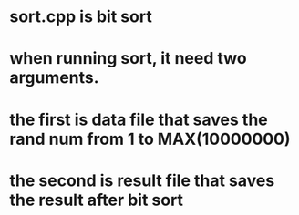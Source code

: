 # sort.cpp is bit sort 
# when running sort, it need two arguments.
# the first is data file that saves the rand num from 1 to MAX(10000000)
# the second is result file that saves the result after bit sort
